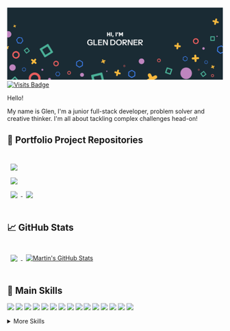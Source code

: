 [![Glen's GitHub Banner](./assets/GitHubHeader.png)](https://braydoncoyer.dev)
[![Visits Badge](https://badges.pufler.dev/visits/glendorner221358/glendorner221358)](https://badges.pufler.dev)

Hello!

My name is Glen, I'm a junior full-stack developer, problem solver and creative thinker. I'm all about tackling complex challenges head-on!

## 📌 Portfolio Project Repositories

<br>

<a href="https://github.com/Pantonym/DV300_Term1">
  <img align="center" style="margin:0.5rem" src="https://github-readme-stats.vercel.app/api/pin/?username=pantonym&repo=dv300_term1&title_color=ffffff&text_color=c9cacc&icon_color=4AB197&bg_color=1A2B34" />
</a>

<br>

<a href="https://github.com/GlenDorner221358/DuelMonster">
  <img align="center" style="margin:0.5rem" src="https://github-readme-stats.vercel.app/api/pin/?username=glendorner221358&repo=duelmonster&title_color=ffffff&text_color=c9cacc&icon_color=4AB197&bg_color=1A2B34" />
</a>

<br>

<a href="https://github.com/JugheadStudio/Tradera">
  <img align="center" style="margin:0.5rem" src="https://github-readme-stats.vercel.app/api/pin/?username=jugheadstudio&repo=tradera&title_color=ffffff&text_color=c9cacc&icon_color=4AB197&bg_color=1A2B34" />
</a>

<a href="https://github.com/GlenDorner221358/idkwhattomaketoeat-ly">
  <img align="center" style="margin:0.5rem" src="https://github-readme-stats.vercel.app/api/pin/?username=glendorner221358&repo=idkwhattomaketoeat-ly&title_color=ffffff&text_color=c9cacc&icon_color=4AB197&bg_color=1A2B34" />
</a>

<br>
<br>

## &#x1f4c8; GitHub Stats

<br>

<a href="https://github.com/GlenDorner221358">
  <img align="center" style="margin:0.5rem" src="https://github-readme-stats.vercel.app/api/top-langs/?username=glendorner221358&hide=html,css&title_color=ffffff&text_color=c9cacc&icon_color=4AB197&bg_color=1A2B34" />
</a>

<a href="https://github.com/GlenDorner221358">
  <img align="center" style="margin:0.5rem" src="https://github-readme-stats.vercel.app/api?username=glendorner221358&show_icons=true&line_height=27&count_private=true&title_color=ffffff&text_color=c9cacc&icon_color=4AB097&bg_color=1A2B34" alt="Martin's GitHub Stats" />
</a>

<br>
<br>

## 💼 Main Skills

![](https://img.shields.io/badge/Code-Angular-informational?style=flat&logo=angular&logoColor=white&color=4AB197)
![](https://img.shields.io/badge/Code-React-informational?style=flat&logo=react&logoColor=white&color=4AB197)
![](https://img.shields.io/badge/Code-ReactNative-informational?style=flat&logo=react&logoColor=white&color=4AB197)
![](https://img.shields.io/badge/Code-JavaScript-informational?style=flat&logo=JavaScript&logoColor=white&color=4AB197)
![](https://img.shields.io/badge/Code-JQuery-informational?style=flat&logo=JQuery&logoColor=white&color=4AB197)
![](https://img.shields.io/badge/Code-TypeScript-informational?style=flat&logo=TypeScript&logoColor=white&color=4AB197)
![](https://img.shields.io/badge/Code-.NET-informational?style=flat&logo=.net&logoColor=white&color=4AB197)
![](https://img.shields.io/badge/Code-SwiftUI-informational?style=flat&logo=swift&logoColor=white&color=4AB197)
![](https://img.shields.io/badge/Code-XML-informational?style=flat&logo=XML&logoColor=white&color=4AB197)
![](https://img.shields.io/badge/Code-Kotlin-informational?style=flat&logo=Kotlin&logoColor=white&color=4AB197)
![](https://img.shields.io/badge/Code-Python-informational?style=flat&logo=Python&logoColor=white&color=4AB197)
![](https://img.shields.io/badge/Code-MongoDB-informational?style=flat&logo=MongoDB&logoColor=white&color=4AB197)
![](https://img.shields.io/badge/Code-MySQL-informational?style=flat&logo=MySQL&logoColor=white&color=4AB197)
![](https://img.shields.io/badge/Code-PostgreSQL-informational?style=flat&logo=PostgreSQL&logoColor=white&color=4AB197)
![](https://img.shields.io/badge/Code-Php-informational?style=flat&logo=Php&logoColor=white&color=4AB197)

<details>
<summary>More Skills</summary>
<br>

![](https://img.shields.io/badge/Style-CSS-informational?style=flat&logo=css3&logoColor=white&color=4AB197)
![](https://img.shields.io/badge/Style-Bootstrap-informational?style=flat&logo=Bootstrap&logoColor=white&color=4AB197)

<br>

![](https://img.shields.io/badge/Tools-Shopify-informational?style=flat&logo=Shopify&logoColor=white&color=4AB197)

<br>

![](https://img.shields.io/badge/Tools-NPM-informational?style=flat&logo=npm&logoColor=white&color=4AB197)
![](https://img.shields.io/badge/Tools-GitHub-informational?style=flat&logo=GitHub&logoColor=white&color=4AB197)
![](https://img.shields.io/badge/Tools-Insomnia-informational?style=flat&logo=Insomnia&logoColor=white&color=4AB197)
![](https://img.shields.io/badge/Tools-Firebase-informational?style=flat&logo=Firebase&logoColor=white&color=4AB197)
![](https://img.shields.io/badge/Tools-Figma-informational?style=flat&logo=Figma&logoColor=white&color=4AB197)
![](https://img.shields.io/badge/-Insomnia-informational?style=flat&logo=Insomnia&logoColor=white&color=4AB197)



## ✉️ Get in touch

Email: glendorner11@gmail.com
Whatsapp: +27 66 232 0355
Instagram: glen_dorner
